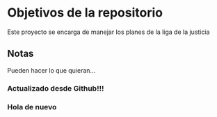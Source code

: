 # Objetivos de la repositorio

Este proyecto se encarga de manejar los planes de la liga de la justicia


## Notas
Pueden hacer lo que quieran...

### Actualizado desde Github!!!

### Hola de nuevo
